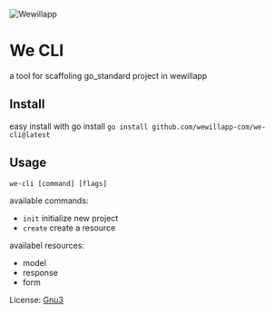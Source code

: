 ![Wewillapp](https://wewillapp.com/images/wewillapp_logo.png)

# We CLI

a tool for scaffoling go_standard project in wewillapp

## Install
easy install with go install `go install github.com/wewillapp-com/we-cli@latest`

## Usage
`we-cli [command] [flags]`

available commands:
  - `init` initialize new project
  - `create` create a resource

availabel resources:
  - model
  - response
  - form

License:  [Gnu3](./LICENSE)
